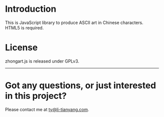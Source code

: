 # Introduction
This is JavaScript library to produce ASCII art in Chinese characters. HTML5 is required.

# License
zhongart.js is released under GPLv3.

***
# Got any questions, or just interested in this project?
Please contact me at [ty@li-tianyang.com](mailto:ty@li-tianyang.com).

